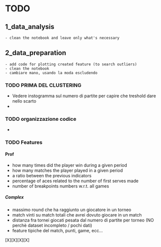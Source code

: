 
# TODO

## 1_data_analysis
    - clean the notebook and leave only what's necessary

## 2_data_preparation
    - add code for plotting created feature (to search outliers)
    - clean the notebook
    - cambiare mano, usando la moda escludendo

### TODO PRIMA DEL CLUSTERING 
- Vedere instogramma sul numero di partite per capire che treshold dare nello scarto
- 


### TODO organizzazione codice
- 


### TODO Features

#### Prof
- how many times did the player win during a given period
- how many matches the player played in a given period
- a ratio between the previous indicators
- percentage of aces related to the number of first serves made
- number of breakpoints numbers w.r.t. all games

##### Complex
- massimo round che ha raggiunto un giocatore in un torneo
- match vinti su match totali che avrei dovuto giocare in un match
- distanza fra tornei giocati pesata dal numero di partite per torneo (NO perchè dataset incompleto / pochi dati)
- feature tipiche del match, punti, game, ecc...


[X][X][X][X]